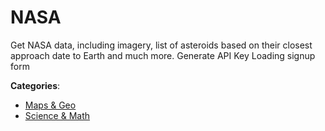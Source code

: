 # NASA


Get NASA data, including imagery, list of asteroids based on their closest approach date to Earth and much more. Generate API Key Loading signup form



**Categories**:
- [Maps & Geo](https://github.com/apis-list/apis-list#maps-and-geo)
- [Science & Math](https://github.com/apis-list/apis-list#science-and-math)



